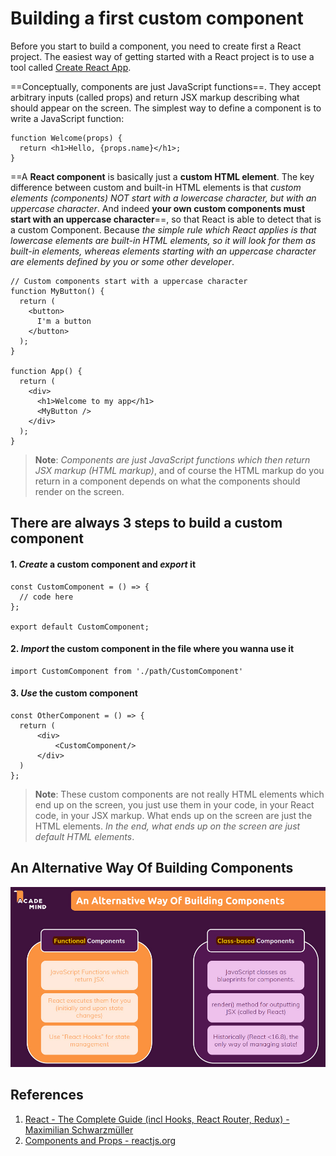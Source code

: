 # Building a first custom component

Before you start to build a component, you need to create first a React project. The easiest way of getting started with a React project is to use a tool called [Create React App](https://github.com/facebook/create-react-app).

==Conceptually, components are just JavaScript functions==. They accept arbitrary inputs (called props) and return JSX markup describing what should appear on the screen. The simplest way to define a component is to write a JavaScript function:

```react
function Welcome(props) {
  return <h1>Hello, {props.name}</h1>;
}
```

==A **React component** is basically just a **custom HTML element**. The key difference between custom and built-in HTML elements is that _custom elements (components) NOT start with a lowercase character, but with an uppercase character_. And indeed **your own custom components must start with an uppercase character**==, so that React is able to detect that is a custom Component. Because _the simple rule which React applies is that lowercase elements are built-in HTML elements, so it will look for them as built-in elements, whereas elements starting with an uppercase character are elements defined by you or some other developer_.

```react
// Custom components start with a uppercase character
function MyButton() {
  return (
    <button>
      I'm a button
    </button>
  );
}

function App() {
  return (
    <div>
      <h1>Welcome to my app</h1>
      <MyButton />
    </div>
  );
}
```

> **Note**: _Components are just JavaScript functions which then return JSX markup (HTML markup)_, and of course the HTML markup do you return in a component depends on what the components should render on the screen.

## There are always 3 steps to build a custom component

#### 1. _Create_ a custom component and _export_ it

```react
const CustomComponent = () => {
  // code here
};

export default CustomComponent;
```

#### 2. _Import_ the custom component in the file where you wanna use it

```react
import CustomComponent from './path/CustomComponent'
```

#### 3. _Use_ the custom component

```react
const OtherComponent = () => {
  return (
      <div>
          <CustomComponent/>
      </div>
  )
};
```

> **Note**: These custom components are not really HTML elements which end up on the screen, you just use them in your code, in your React code, in your JSX markup. What ends up on the screen are just the HTML elements. _In the end, what ends up on the screen are just default HTML elements_.

## An Alternative Way Of Building Components

![Alternative_way_of_building_components](..\img\Alternative_way_of_building_components.jpg)

## References

1. [React - The Complete Guide (incl Hooks, React Router, Redux) - Maximilian Schwarzmüller](https://www.udemy.com/course/react-the-complete-guide-incl-redux/)
1. [Components and Props - reactjs.org](https://reactjs.org/docs/components-and-props.html)

